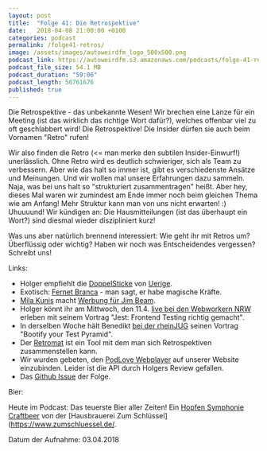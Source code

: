 ```yaml
---
layout: post
title:  "Folge 41: Die Retrospektive"
date:   2018-04-08 21:00:00 +0100
categories: podcast
permalink: /folge41-retros/
image: /assets/images/autoweirdfm_logo_500x500.png
podcast_link: https://autoweirdfm.s3.amazonaws.com/podcasts/folge-41-retros.mp3
podcast_file_size: 54.1 MB
podcast_duration: "59:06"
podcast_length: 56761676
published: true
---
```


Die Retrospektive - das unbekannte Wesen! 
Wir brechen eine Lanze für ein Meeting (ist das wirklich das richtige Wort dafür?), welches offenbar viel zu oft geschlabbert wird! Die Retrospektive! 
Die Insider dürfen sie auch beim Vornamen "Retro" rufen!

Wir also finden die Retro (<= man merke den subtilen Insider-Einwurf!) unerlässlich. Ohne Retro wird es deutlich schwieriger, sich als Team zu verbessern.
Aber wie das halt so immer ist, gibt es verschiedenste Ansätze und Meinungen. Und wir wollen mal unsere Erfahrungen dazu sammeln. Naja, was bei uns halt so "strukturiert zusammentragen" heißt. Aber hey, dieses Mal waren wir zumindest am Ende immer noch beim gleichen Thema wie am Anfang! Mehr Struktur kann man von uns nicht erwarten! :) Uhuuuund! Wir kündigen an: Die Hausmitteilungen (ist das überhaupt ein Wort?) sind diesmal wieder diszipliniert kurz!

Was uns aber natürlich brennend interessiert: Wie geht ihr mit Retros um? Überflüssig oder wichtig? Haben wir noch was Entscheidendes vergessen? Schreibt uns!

Links:

- Holger empfiehlt die [DoppelSticke](https://untappd.com/b/uerige-obergarige-hausbrauerei-doppelsticke/864) von [Uerige](http://www.uerige.de/).
- Exotisch: [Fernet Branca](https://de.wikipedia.org/wiki/Fernet-Branca) - man sagt, er habe magische Kräfte.
- [Mila Kunis](http://www.imdb.com/name/nm0005109/) macht [Werbung für Jim Beam](https://www.youtube.com/watch?v=OA29NXmV0jY).
- Holger könnt ihr am Mittwoch, den 11.4. [live bei den Webworkern NRW](https://www.meetup.com/de-DE/Webworker-NRW/events/248447222/) erleben mit seinem Vortrag "Jest: Frontend Testing richtig gemacht".
- In derselben Woche hält Benedikt [bei der rheinJUG](https://www.meetup.com/de-DE/rheinJUG/events/247504318/) seinen Vortrag "Bootify your Test Pyramid".
- Der [Retromat](https://plans-for-retrospectives.com/en/) ist ein Tool mit dem man sich Retrospektiven zusammenstellen kann.
- Wir wurden gebeten, den [PodLove Webplayer](https://github.com/podlove/podlove-web-player) auf unserer Website einzubinden. Leider ist die API durch Holgers Review gefallen.
- Das [Github Issue](https://github.com/autoweirdfm/autoweirdfm.github.io/issues/48) der Folge.

Bier:

Heute im Podcast: Das teuerste Bier aller Zeiten! Ein [Hopfen Symphonie Craftbeer](https://untappd.com/b/obergarige-hausbrauerei-zum-schlussel-hopfen-symphonie-craftbeer/2397292) von der [Hausbrauerei Zum Schlüssel](https://www.zumschluessel.de/.

Datum der Aufnahme: 03.04.2018